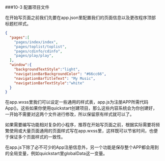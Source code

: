 ###10-3 配置项目文件


在开始写页面之前我们先要在app.json里配置我们的页面信息以及更改程序顶部标题栏样式。


```json
{
  "pages":[
    "pages/index/index",
    "pages/toplist/toplist",
    "pages/cdinfo/cdinfo",
    "pages/play/play",
  ],
  "window":{
    "backgroundTextStyle":"light",
    "navigationBarBackgroundColor": "#66cc66",
    "navigationBarTitleText": "My Music",
    "navigationBarTextStyle":"white"
  }
}
```


在app.wxss里我们可以设定一些通用的样式表，app.js为注册APP所需代码App()。这些如果你使用quickstart创建项目，那么这些内容系统会为你创建好，一开始不需要对这两个文件进行修改，所以保留原有样式就可以了。

如果需要编写功能相对复杂的小程序，推荐在开始写页面之前，根据实际需要将频繁使用或大量页面通用的页面样式写在app.wxss里，这样既可以节省时间，也便于保证多个页面样式的一致性。

在app.js下除了必不可少的App注册信息外，另一个功能是保存整个APP都会用到的全局变量，例如quickstart里globalData这一变量。
